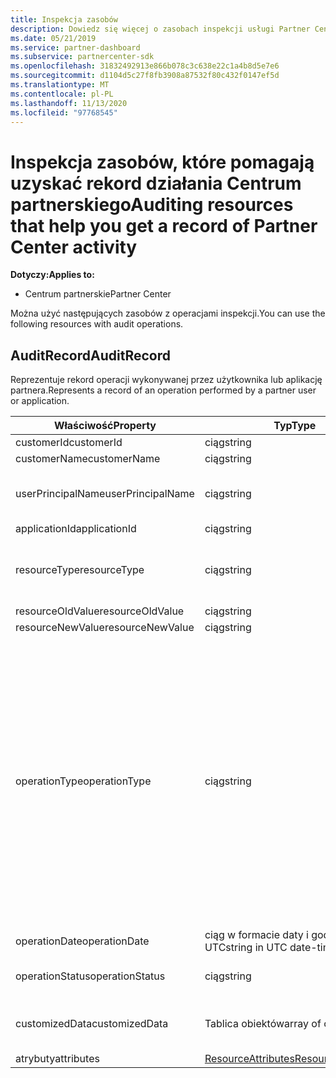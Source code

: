 ```yaml
---
title: Inspekcja zasobów
description: Dowiedz się więcej o zasobach inspekcji usługi Partner Center, takich jak AuditRecord, których możesz użyć do pobrania rekordu działania Centrum partnerskiego.
ms.date: 05/21/2019
ms.service: partner-dashboard
ms.subservice: partnercenter-sdk
ms.openlocfilehash: 31832492913e866b078c3c638e22c1a4b8d5e7e6
ms.sourcegitcommit: d1104d5c27f8fb3908a87532f80c432f0147ef5d
ms.translationtype: MT
ms.contentlocale: pl-PL
ms.lasthandoff: 11/13/2020
ms.locfileid: "97768545"
---
```

# <a name="auditing-resources-that-help-you-get-a-record-of-partner-center-activity"></a><span data-ttu-id="67a40-103">Inspekcja zasobów, które pomagają uzyskać rekord działania Centrum partnerskiego</span><span class="sxs-lookup"><span data-stu-id="67a40-103">Auditing resources that help you get a record of Partner Center activity</span></span>

<span data-ttu-id="67a40-104">**Dotyczy:**</span><span class="sxs-lookup"><span data-stu-id="67a40-104">**Applies to:**</span></span>

- <span data-ttu-id="67a40-105">Centrum partnerskie</span><span class="sxs-lookup"><span data-stu-id="67a40-105">Partner Center</span></span>

<span data-ttu-id="67a40-106">Można użyć następujących zasobów z operacjami inspekcji.</span><span class="sxs-lookup"><span data-stu-id="67a40-106">You can use the following resources with audit operations.</span></span>

## <a name="auditrecord"></a><span data-ttu-id="67a40-107">AuditRecord</span><span class="sxs-lookup"><span data-stu-id="67a40-107">AuditRecord</span></span>

<span data-ttu-id="67a40-108">Reprezentuje rekord operacji wykonywanej przez użytkownika lub aplikację partnera.</span><span class="sxs-lookup"><span data-stu-id="67a40-108">Represents a record of an operation performed by a partner user or application.</span></span>

| <span data-ttu-id="67a40-109">Właściwość</span><span class="sxs-lookup"><span data-stu-id="67a40-109">Property</span></span> | <span data-ttu-id="67a40-110">Typ</span><span class="sxs-lookup"><span data-stu-id="67a40-110">Type</span></span> | <span data-ttu-id="67a40-111">Opis</span><span class="sxs-lookup"><span data-stu-id="67a40-111">Description</span></span> |
| --- | --- | ---|
| <span data-ttu-id="67a40-112">customerId</span><span class="sxs-lookup"><span data-stu-id="67a40-112">customerId</span></span> | <span data-ttu-id="67a40-113">ciąg</span><span class="sxs-lookup"><span data-stu-id="67a40-113">string</span></span> | <span data-ttu-id="67a40-114">Ciąg sformatowany przez identyfikator GUID, który identyfikuje klienta.</span><span class="sxs-lookup"><span data-stu-id="67a40-114">A GUID-formatted string that identifies the customer.</span></span> |
| <span data-ttu-id="67a40-115">customerName</span><span class="sxs-lookup"><span data-stu-id="67a40-115">customerName</span></span> | <span data-ttu-id="67a40-116">ciąg</span><span class="sxs-lookup"><span data-stu-id="67a40-116">string</span></span> | <span data-ttu-id="67a40-117">Nazwa klienta.</span><span class="sxs-lookup"><span data-stu-id="67a40-117">The customer name.</span></span> |
| <span data-ttu-id="67a40-118">userPrincipalName</span><span class="sxs-lookup"><span data-stu-id="67a40-118">userPrincipalName</span></span> | <span data-ttu-id="67a40-119">ciąg</span><span class="sxs-lookup"><span data-stu-id="67a40-119">string</span></span> | <span data-ttu-id="67a40-120">Główna nazwa użytkownika lub identyfikator użytkownika.</span><span class="sxs-lookup"><span data-stu-id="67a40-120">The user principal name or user identifier.</span></span> <span data-ttu-id="67a40-121">Zazwyczaj ta właściwość jest nazwą logowania użytkownika w stylu internetowym w formacie adresu e-mail, na podstawie standardu Internet RFC 822.</span><span class="sxs-lookup"><span data-stu-id="67a40-121">Typically, this property is an Internet-style login name for a user in an email address format based on Internet standard RFC 822.</span></span> |
| <span data-ttu-id="67a40-122">applicationId</span><span class="sxs-lookup"><span data-stu-id="67a40-122">applicationId</span></span> | <span data-ttu-id="67a40-123">ciąg</span><span class="sxs-lookup"><span data-stu-id="67a40-123">string</span></span> | <span data-ttu-id="67a40-124">Ciąg identyfikujący aplikację, która wykonała operację.</span><span class="sxs-lookup"><span data-stu-id="67a40-124">A string that identifies the application that performed the operation.</span></span> |
| <span data-ttu-id="67a40-125">resourceType</span><span class="sxs-lookup"><span data-stu-id="67a40-125">resourceType</span></span> | <span data-ttu-id="67a40-126">ciąg</span><span class="sxs-lookup"><span data-stu-id="67a40-126">string</span></span> | <span data-ttu-id="67a40-127">Typ zasobu, na który należy wykonać operację.</span><span class="sxs-lookup"><span data-stu-id="67a40-127">The type of resource acted upon by the operation.</span></span> <span data-ttu-id="67a40-128">Możliwe wartości:,,,,,,,,,, `customer` `customer_user` `order` `subscription` `license` `third_party_add_on` `mpn_association` `transfer` `application` `application_credential` `partner_user` , `partner_relationship` .</span><span class="sxs-lookup"><span data-stu-id="67a40-128">Possible values: `customer`, `customer_user`, `order`, `subscription`, `license`, `third_party_add_on`, `mpn_association`, `transfer`, `application`, `application_credential`, `partner_user`, `partner_relationship`.</span></span> |
| <span data-ttu-id="67a40-129">resourceOldValue</span><span class="sxs-lookup"><span data-stu-id="67a40-129">resourceOldValue</span></span> | <span data-ttu-id="67a40-130">ciąg</span><span class="sxs-lookup"><span data-stu-id="67a40-130">string</span></span> | <span data-ttu-id="67a40-131">Stara wartość zasobu.</span><span class="sxs-lookup"><span data-stu-id="67a40-131">The old value of the resource.</span></span> |
| <span data-ttu-id="67a40-132">resourceNewValue</span><span class="sxs-lookup"><span data-stu-id="67a40-132">resourceNewValue</span></span> | <span data-ttu-id="67a40-133">ciąg</span><span class="sxs-lookup"><span data-stu-id="67a40-133">string</span></span> | <span data-ttu-id="67a40-134">Nowa wartość zasobu.</span><span class="sxs-lookup"><span data-stu-id="67a40-134">The new value of the resource.</span></span> |
| <span data-ttu-id="67a40-135">operationType</span><span class="sxs-lookup"><span data-stu-id="67a40-135">operationType</span></span> | <span data-ttu-id="67a40-136">ciąg</span><span class="sxs-lookup"><span data-stu-id="67a40-136">string</span></span> | <span data-ttu-id="67a40-137">Typ wykonywanej operacji.</span><span class="sxs-lookup"><span data-stu-id="67a40-137">The type of operation performed.</span></span> <span data-ttu-id="67a40-138">Możliwe wartości:,,,,,,,,,,,,,,,,,,,,,,,,,,,,,,,,,,,,,,,,,,,,,,,,,,,,,,,,,,,,,,,,,,,,, `update_customer_qualification` `update_subscription` `upgrade_subscription` `convert_trial_subscription` `add_customer` `update_customer_billing_profile` `update_customer_partner_contract_company_name` `update_customer_spending_budget` `delete_customer` `remove_partner_customer_relationship` `create_order` `update_order` `create_customer_user` `delete_customer_user` `update_customer_user` `update_customer_user_licenses` `reset_customer_user_password` `update_customer_user_principal_name` `restore_customer_user` `create_mpn_association` `update_mpn_association` `update_sfb_customer_user_licenses` `update_transfer` `create_partner_relationship` `register_application` `unregister_application` `add_application_credential` `remove_application_credential` `create_partner_user` `update_partner_user` `create_self_serve_policy` `update_self_serve_policy` `create_self_serve_policy` `delete_self_serve_policy` `remove_partner_relationship` `delete_tip_customer` `create_related_referral` `update_related_referral` `create_referral` `update_referral` `get_software_key` `get_software_download_link` `increase_spending_limit` `ready_invoice` `create_agreement` `extend_relationship` `create_transfer` .</span><span class="sxs-lookup"><span data-stu-id="67a40-138">Possible values: `update_customer_qualification`, `update_subscription`, `upgrade_subscription`, `convert_trial_subscription`, `add_customer`, `update_customer_billing_profile`, `update_customer_partner_contract_company_name`, `update_customer_spending_budget`, `delete_customer` (sandbox integration accounts only), `remove_partner_customer_relationship`, `create_order`, `update_order`, `create_customer_user`, `delete_customer_user`, `update_customer_user`, `update_customer_user_licenses`, `reset_customer_user_password`, `update_customer_user_principal_name`, `restore_customer_user`, `create_mpn_association`, `update_mpn_association`, `update_sfb_customer_user_licenses`, `update_transfer`, `create_partner_relationship`, `register_application`, `unregister_application`, `add_application_credential`, `remove_application_credential`, `create_partner_user`, `update_partner_user`, `create_self_serve_policy`, `update_self_serve_policy`, `create_self_serve_policy`, `delete_self_serve_policy`,`remove_partner_relationship`,`delete_tip_customer`,`create_related_referral`,`update_related_referral`, `create_referral`, `update_referral`, `get_software_key`, `get_software_download_link`, `increase_spending_limit`, `ready_invoice`, `create_agreement`, `extend_relationship`, `create_transfer`.</span></span> |
| <span data-ttu-id="67a40-139">operationDate</span><span class="sxs-lookup"><span data-stu-id="67a40-139">operationDate</span></span> | <span data-ttu-id="67a40-140">ciąg w formacie daty i godziny UTC</span><span class="sxs-lookup"><span data-stu-id="67a40-140">string in UTC date-time format</span></span> | <span data-ttu-id="67a40-141">Data i godzina wykonania operacji.</span><span class="sxs-lookup"><span data-stu-id="67a40-141">The date and time when the operation was performed.</span></span> |
| <span data-ttu-id="67a40-142">operationStatus</span><span class="sxs-lookup"><span data-stu-id="67a40-142">operationStatus</span></span> | <span data-ttu-id="67a40-143">ciąg</span><span class="sxs-lookup"><span data-stu-id="67a40-143">string</span></span> | <span data-ttu-id="67a40-144">Stan inspekcji operacji.</span><span class="sxs-lookup"><span data-stu-id="67a40-144">The status of the operation being audited.</span></span> <span data-ttu-id="67a40-145">Możliwe wartości: `succeeded` , `failed` , lub `progress` , co oznacza, że operacja jest nadal w toku.</span><span class="sxs-lookup"><span data-stu-id="67a40-145">Possible values: `succeeded`, `failed`, or `progress`, which means the operation is still in progress.</span></span> |
| <span data-ttu-id="67a40-146">customizedData</span><span class="sxs-lookup"><span data-stu-id="67a40-146">customizedData</span></span>  | <span data-ttu-id="67a40-147">Tablica obiektów</span><span class="sxs-lookup"><span data-stu-id="67a40-147">array of objects</span></span> | <span data-ttu-id="67a40-148">Dodatkowe informacje.</span><span class="sxs-lookup"><span data-stu-id="67a40-148">Additional information.</span></span> <span data-ttu-id="67a40-149">Każdy obiekt zawiera dwie pary klucz-wartość JSON: pierwszy to `key` i wartość ciągu, sekunda `value` i wartość ciągu.</span><span class="sxs-lookup"><span data-stu-id="67a40-149">Each object contains two JSON key-value pairs: the first is `key` and a string value, the second is `value` and a string value.</span></span> <span data-ttu-id="67a40-150">Liczba obiektów w tablicy zależy od typu wykonywanej operacji.</span><span class="sxs-lookup"><span data-stu-id="67a40-150">The number of objects in the array depends on the type of operation that was performed.</span></span> |
| <span data-ttu-id="67a40-151">atrybuty</span><span class="sxs-lookup"><span data-stu-id="67a40-151">attributes</span></span> | [<span data-ttu-id="67a40-152">ResourceAttributes</span><span class="sxs-lookup"><span data-stu-id="67a40-152">ResourceAttributes</span></span>](utility-resources.md#resourceattributes) | <span data-ttu-id="67a40-153">Atrybuty metadanych.</span><span class="sxs-lookup"><span data-stu-id="67a40-153">The metadata attributes.</span></span> |
